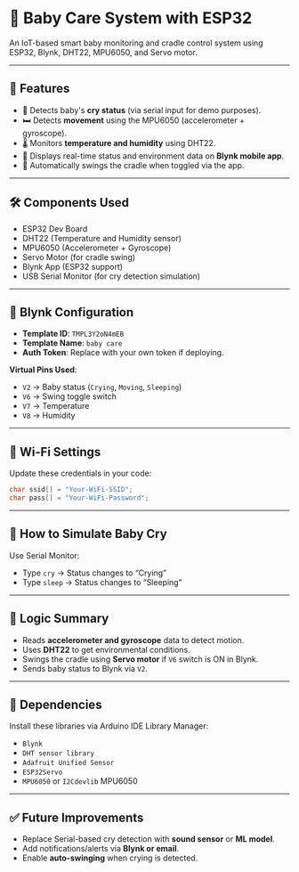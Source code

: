 
# 👶 Baby Care System with ESP32

An IoT-based smart baby monitoring and cradle control system using ESP32, Blynk, DHT22, MPU6050, and Servo motor.

---

## 📌 Features

- 🍼 Detects baby's **cry status** (via serial input for demo purposes).
- 🛏️ Detects **movement** using the MPU6050 (accelerometer + gyroscope).
- 🌡️ Monitors **temperature and humidity** using DHT22.
- 📱 Displays real-time status and environment data on **Blynk mobile app**.
- 🤖 Automatically swings the cradle when toggled via the app.

---

## 🛠️ Components Used

- ESP32 Dev Board  
- DHT22 (Temperature and Humidity sensor)  
- MPU6050 (Accelerometer + Gyroscope)  
- Servo Motor (for cradle swing)  
- Blynk App (ESP32 support)  
- USB Serial Monitor (for cry detection simulation)

---

## 📲 Blynk Configuration

- **Template ID**: `TMPL3Y2oN4mEB`  
- **Template Name**: `baby care`  
- **Auth Token**: Replace with your own token if deploying.

**Virtual Pins Used**:
- `V2` → Baby status (`Crying`, `Moving`, `Sleeping`)  
- `V6` → Swing toggle switch  
- `V7` → Temperature  
- `V8` → Humidity  

---

## 📶 Wi-Fi Settings

Update these credentials in your code:

```cpp
char ssid[] = "Your-WiFi-SSID";
char pass[] = "Your-WiFi-Password";
```

---

## 🧪 How to Simulate Baby Cry

Use Serial Monitor:
- Type `cry` → Status changes to “Crying”
- Type `sleep` → Status changes to “Sleeping”

---

## 🧠 Logic Summary

- Reads **accelerometer and gyroscope** data to detect motion.
- Uses **DHT22** to get environmental conditions.
- Swings the cradle using **Servo motor** if `V6` switch is ON in Blynk.
- Sends baby status to Blynk via `V2`.

---

## 🧾 Dependencies

Install these libraries via Arduino IDE Library Manager:
- `Blynk`
- `DHT sensor library`
- `Adafruit Unified Sensor`
- `ESP32Servo`
- `MPU6050` or `I2Cdevlib` MPU6050

---

## ✅ Future Improvements

- Replace Serial-based cry detection with **sound sensor** or **ML model**.
- Add notifications/alerts via **Blynk or email**.
- Enable **auto-swinging** when crying is detected.
